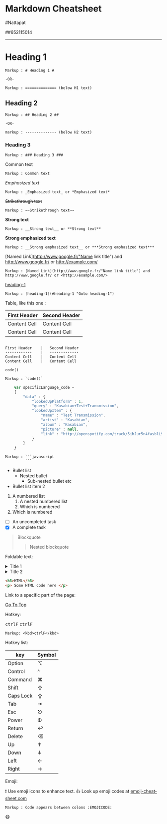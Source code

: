 Markdown Cheatsheet<a name="TOP"></a>
===================
#Nattapat

##652115014
 
- - - -
# Heading 1 #
   
    Markup : # Heading 1 #
 
    -OR-
 
    Markup : ============== (below H1 text)
 
## Heading 2 ##
 
    Markup : ## Heading 2 ##
 
    -OR-
 
    markup : -------------- (below H2 text)
 
### Heading 3 ###
 
    Markup : ### Heading 3 ###
 
Common text
 
    Markup : Common text
 
_Emphasized text_
 
    Markup : _Emphasized text_ or *Emphasized text*
 
~~Strikethrough text~~
 
    Markup : ~~Strikethrough text~~
 
__Strong text__
 
    Markup : __Strong text__ or **Strong text**
 
__Strong emphasized text__
 
    Markup : __Strong emphasized text__ or ***Strong emphasized text***
 
[Named Link](http://www.google.fr/"Name link title") and http://www.google.fr/ or <http://example.com/>
 
    Markup : [Named Link](http://www.google.fr/"Name link title") and http://www.google.fr/ or <http://example.com/>
 
[heading-1](#heading-1 "Goto heading-1")
 
    Markup : [heading-1](#heading-1 "Goto heading-1")
 
Table, like this one :
 
First Header    |   Second Header
------------    |   -------------
Content Cell    |   Content Cell
Content Cell    |   Content Cell
 
```
 
First Header    |   Second Header
------------    |   -------------
Content Cell    |   Content Cell
Content Cell    |   Content Cell
```
 
`code()`
 
    Markup : `code()`
 
```javascript
    var specificLanguage_code =
    {
        "data" : {
            "lookedUpPlatform" : 1,
            "query" : "Kasabian+Test+Transmission",
            "lookedUpItem" : {
                "name" : "Test Transmission",
                "artist" : "Kasabian",
                "album" : "Kasabian",
                "picture" : null,
                "link" : "http://openspotify.com/track/5jhJur5n4fasblLSCOcrTP"
            }
        }
    }
```
 
    Markup : ```javascript
             ```
 
* Bullet list
    * Nested bullet
        * Sub-nested bullet etc
* Bullet list item 2
1. A numbered list
    1. A nested numbered list
    2. Which is numbered
2. Which is numbered
 
- [ ] An uncompleted task
- [x] A complete task
 
> Blockquote
>> Nested blockquote
 
Foldable text:
 
<details>
    <summary>Title 1</summary>
    <p>Content 1 Content 1 Content 1 Content 1 Content 1</p>
</details>
<details>
    <summary>Title 2</summary>
    <p>Content 2 Content 2 Content 2 Content 2 Content 2</p>
</details>
 
```html
<h3>HTML</h3>
<p> Some HTML code here </p>
```
 
Link to a specific part of the page:
 
[Go To Top](#TOP)
 
Hotkey:
 
<kbd>ctrlF</kbd>
<kbd>ctrlF</kbd>
 
    Markup: <kbd>ctrlF</kbd>
 
Hotkey list:
 
| key | Symbol |
| --- | --- |
| Option  | ⌥ |
| Control | ^ |
| Command | ⌘ |
| Shift   | ⇧ |
| Caps Lock | ⇪ |
| Tab | ⇥ |
| Esc | ⎋ |
| Power | Φ |
| Return | ↩ |
| Delete | ⌫ |
| Up | ↑ |
| Down | ↓ |
| Left | ← |
| Right | → |
 
Emoji:
 
:exclamation: Use emoji icons to enhance text. :+1:  Look up emoji codes at
[emoji-cheat-sheet.com](http://emoji-cheat-sheet.com/)
 
    Markup : Code appears between colons :EMOJICODE:
 
:mask: